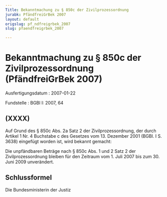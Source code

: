 ```yaml
---
Title: Bekanntmachung zu § 850c der Zivilprozessordnung
jurabk: PfändfreiGrBek 2007
layout: default
origslug: pf_ndfreigrbek_2007
slug: pfaendfreigrbek_2007

---
```


# Bekanntmachung zu § 850c der Zivilprozessordnung (PfändfreiGrBek 2007)

Ausfertigungsdatum
:   2007-01-22

Fundstelle
:   BGBl I: 2007, 64

## (XXXX)

Auf Grund des § 850c Abs. 2a Satz 2 der Zivilprozessordnung, der durch
Artikel 1 Nr. 4 Buchstabe c des Gesetzes vom 13. Dezember 2001 (BGBl.
I S. 3638) eingefügt worden ist, wird bekannt gemacht:

Die unpfändbaren Beträge nach § 850c Abs. 1 und 2 Satz 2 der
Zivilprozessordnung bleiben für den Zeitraum vom 1. Juli 2007 bis zum
30\. Juni 2009 unverändert.

## Schlussformel

Die Bundesministerin der Justiz

